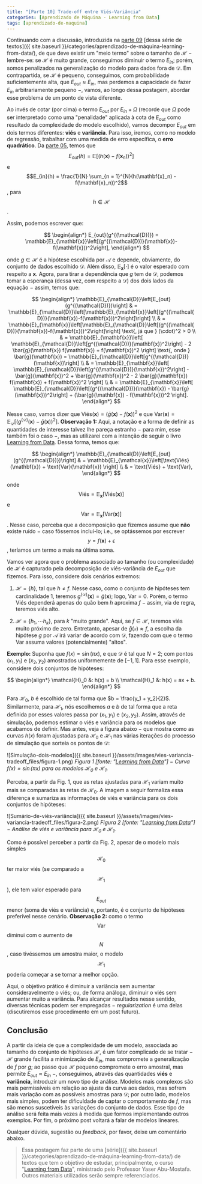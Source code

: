 ```yaml
---
title: "[Parte 10] Trade-off entre Viés-Variância"
categories: [Aprendizado de Máquina - Learning from Data]
tags: [aprendizado-de-maquina]
---
```


Continuando com a discussão, introduzida na [parte 09](/dimensao-vc/) [dessa série de textos]({{ site.baseurl }}/categories/aprendizado-de-máquina-learning-from-data/), de que deve existir um "meio termo" sobre o tamanho de $\mathcal{H}$ $-$ lembre-se: se $\mathcal{H}$ é muito grande, conseguimos diminuir o termo $E_{in}$; porém, somos penalizados na generalização do modelo para dados fora de $\mathcal{D}$. Em contrapartida, se $\mathcal{H}$ é pequeno, conseguimos, com probabilidade suficientemente alta, que $E_{out} \approx E_{in}$, mas perdemos a capacidade de fazer $E_{in}$ arbitrariamente pequeno $-$, vamos, ao longo dessa postagem, abordar esse problema de um ponto de vista diferente.

Ao invés de cotar (por cima) o termo $E_{out}$ por $E_{in} + \Omega$ (recorde que $\Omega$ pode ser interpretado como uma "penalidade" aplicada à cota de $E_{out}$ como resultado da complexidade do modelo escolhido), vamos decompor $E_{out}$ em dois termos diferentes: **viés** e **variância**. Para isso, iremos, como no modelo de regressão, trabalhar com uma medida de erro específica, o **erro quadrático**. Da [parte 05](/modelo-de-regressao-linear/), temos que $$E_{out}(h) = \mathbb{E}\left[(h(\mathbf{x}) - f(\mathbf{x}_n))^2\right]$$ e $$E_{in}(h) = \frac{1}{N} \sum_{n = 1}^{N}(h(\mathbf{x}_n) - f(\mathbf{x}_n))^2$$, para $$h \in \mathcal{H}$$.

Assim, podemos escrever que:

$$
\begin{align*}
E_{out}(g^{(\mathcal{D})}) = \mathbb{E}_{\mathbf{x}}\left[(g^{(\mathcal{D})}(\mathbf{x})-f(\mathbf{x}))^2\right],
\end{align*}
$$

onde $g \in \mathcal{H}$ é a hipótese escolhida por $\mathcal{A}$ e depende, obviamente, do conjunto de dados escolhido $\mathcal{D}$. Além disso, $\mathbb{E}_{\mathbf{x}}\left[\cdot\right]$ é o valor esperado com respeito a $\mathbf{x}$. Agora, para tirar a dependência que $g$ tem de $\mathcal{D}$, podemos tomar a esperança (dessa vez, com respeito a $\mathcal{D}$) dos dois lados da equação $-$ assim, temos que:

$$
\begin{align*}
\mathbb{E}_{\mathcal{D}}\left[E_{out}(g^{(\mathcal{D})})\right] & = \mathbb{E}_{\mathcal{D}}\left[\mathbb{E}_{\mathbf{x}}\left[(g^{(\mathcal{D})}(\mathbf{x})-f(\mathbf{x}))^2\right]\right] \\
& = \mathbb{E}_{\mathbf{x}}\left[\mathbb{E}_{\mathcal{D}}\left[(g^{(\mathcal{D})}(\mathbf{x})-f(\mathbf{x}))^2\right]\right] \text{, já que } (\cdot)^2 > 0 \\
& = \mathbb{E}_{\mathbf{x}}\left[ \mathbb{E}_{\mathcal{D}}\left[g^{(\mathcal{D})}(\mathbf{x})^2\right] - 2 \bar{g}(\mathbf{x}) f(\mathbf{x}) + f(\mathbf{x})^2 \right] \text{, onde } \bar{g}(\mathbf{x}) = \mathbb{E}_{\mathcal{D}}\left[g^{(\mathcal{D})}(\mathbf{x})\right] \\
& = \mathbb{E}_{\mathbf{x}}\left[ \mathbb{E}_{\mathcal{D}}\left[g^{(\mathcal{D})}(\mathbf{x})^2\right] - \bar{g}(\mathbf{x})^2 + \bar{g}(\mathbf{x})^2 - 2 \bar{g}(\mathbf{x}) f(\mathbf{x}) + f(\mathbf{x})^2 \right] \\
& = \mathbb{E}_{\mathbf{x}}\left[ \mathbb{E}_{\mathcal{D}}\left[(g^{(\mathcal{D})}(\mathbf{x}) - \bar{g}(\mathbf{x}))^2\right] + (\bar{g}(\mathbf{x}) - f(\mathbf{x}))^2 \right].
\end{align*}
$$

Nesse caso, vamos dizer que $\text{Viés}(\mathbf{x}) = (\bar{g}(\mathbf{x}) - f(\mathbf{x}))^2$ e que $\text{Var}(\mathbf{x}) = \mathbb{E}_{\mathcal{D}}\left[( g^{(\mathcal{D})}(\mathbf{x}) - \bar{g}(\mathbf{x}))^2\right]$. **Observação 1:** Aqui, a notação e a forma de definir as quantidades de interesse talvez lhe pareça estranho $-$ para mim, esse também foi o caso $-$, mas as utilizarei com a intenção de seguir o livro [Learning from Data](http://www.work.caltech.edu/textbook.html). Dessa forma, temos que:

$$
\begin{align*}
\mathbb{E}_{\mathcal{D}}\left[E_{out}(g^{(\mathcal{D})})\right] & = \mathbb{E}_{\mathcal{x}}\left[\text{Viés}(\mathbf{x}) + \text{Var}(\mathbf{x}) \right] \\
& = \text{Viés} + \text{Var},
\end{align*}
$$

onde $$\text{Viés} = \mathbb{E}_{\mathbf{x}}\left[\text{Viés}(\mathbf{x})\right]$$ e $$\text{Var} = \mathbb{E}_{\mathbf{x}}\left[\text{Var}(\mathbf{x})\right]$$. Nesse caso, perceba que a decomposição que fizemos assume que **não** existe ruído $-$ caso fôssemos incluí-lo; i.e., se optássemos por escrever $$y = f(\mathbf{x}) + \epsilon$$, teríamos um termo a mais na última soma.

Vamos ver agora que o problema associado ao tamanho (ou complexidade) de $\mathcal{H}$ é capturado pela decomposição de viés-variância de $E_{out}$ que fizemos. Para isso, considere dois cenários extremos:

1. $\mathcal{H} = \lbrace h \rbrace$, tal que $h \neq f$. Nesse caso, como o conjunto de hipóteses tem cardinalidade $1$, teremos $g^{(\mathcal{D})}(\mathbf{x}) = \bar{g}(\mathbf{x})$; logo, $\text{Var} = 0$. Porém, o termo $\text{Viés}$ dependerá apenas do quão bem $h$ aproxima $f$ $-$ assim, via de regra, teremos viés alto.

2. $\mathcal{H} = \lbrace h_1, \cdots h_k \rbrace$, para $k$ "muito grande". Aqui, se $f \in \mathcal{H}$, teremos viés muito próximo de zero. Entretanto, apesar de $\bar{g}(\mathcal{x}) \approx f$, a escolha da hipótese $g$ por $\mathcal{A}$ irá variar de acordo com $\mathcal{D}$, fazendo com que o termo $\text{Var}$ assuma valores (potencialmente) "altos".

**Exemplo:** Suponha que $f(x) = \sin(\pi x)$, e que $\mathcal{D}$ é tal que $N = 2$; com pontos $(x_1, y_1)$ e $(x_2, y_2)$ amostrados uniformemente de $[-1, 1]$. Para esse exemplo, considere dois conjuntos de hipóteses:

$$
\begin{align*}
\mathcal{H}_0 &: h(x) = b \\
\mathcal{H}_1 &: h(x) = ax + b.
\end{align*}
$$

Para $\mathcal{H}_0$, $b$ é escolhido de tal forma que $b = \frac{y_1 + y_2}{2}$. Similarmente, para $\mathcal{H}_1$, nós escolhemos $a$ e $b$ de tal forma que a reta definida por esses valores passa por $(x_1, y_1)$ e $(x_2, y_2)$. Assim, através de simulação, podemos estimar o viés e variância para os modelos que acabamos de definir. Mas antes, veja a figura abaixo $-$ que mostra como as curvas $h(x)$ foram ajustadas para $\mathcal{H}_0$ e $\mathcal{H}_1$ nas várias iterações do processo de simulação que sorteia os pontos de $\mathcal{D}$:

![Simulação-dois-modelos]({{ site.baseurl }}/assets/images/vies-variancia-tradeoff_files/figura-1.png)
*Figura 1 \[fonte: "[Learning from Data](http://www.work.caltech.edu/textbook.html)"\] $-$ Curva $f(x) = \sin(\pi x)$ para os modelos $\mathcal{H}_0$ e $\mathcal{H}_1$.*

Perceba, a partir da Fig. 1, que as retas ajustadas para $\mathcal{H}_1$ variam muito mais se comparadas às retas de $\mathcal{H}_0$. A imagem a seguir formaliza essa diferença e sumariza as informações de viés e variância para os dois conjuntos de hipóteses: 

![Sumário-de-viés-variância]({{ site.baseurl }}/assets/images/vies-variancia-tradeoff_files/figura-2.png)
*Figura 2 \[fonte: "[Learning from Data](http://www.work.caltech.edu/textbook.html)"\] $-$ Análise de viés e variância para $\mathcal{H}_0$ e $\mathcal{H}_1$.*

Como é possível perceber a partir da Fig. 2, apesar de o modelo mais simples $$\mathcal{H}_0$$ ter maior viés (se comparado a $$\mathcal{H}_1$$), ele tem valor esperado para $$E_{out}$$ menor (soma de viés e variância) e, portanto, é o conjunto de hipóteses preferível nesse cenário. **Observação 2:** como o termo $$\text{Var}$$ diminui com o aumento de $$N$$, caso tivéssemos um amostra maior, o modelo $$\mathcal{H}_1$$ poderia começar a se tornar a melhor opção.

Aqui, o objetivo prático é diminuir a variância sem aumentar consideravelmente o viés; ou, de forma análoga, diminuir o viés sem aumentar muito a variância. Para alcançar resultados nesse sentido, diversas técnicas podem ser empregadas $-$ *regularization* é uma delas (discutiremos esse procedimento em um post futuro).

## Conclusão

A partir da ideia de que a complexidade de um modelo, associada ao tamanho do conjunto de hipóteses $\mathcal{H}$, é um fator complicado de se tratar $-$ $\mathcal{H}$ grande facilita a minimização de $E_{in}$, mas compromete a generalização de $f$ por $g$; ao passo que $\mathcal{H}$ pequeno compromete o erro amostral, mas permite $E_{out} \approx E_{in}$ $-$, conseguimos, através das quantidades **viés** e **variância**, introduzir um novo tipo de análise. Modelos mais complexos são mais permissíveis em relação ao ajuste da curva aos dados, mas sofrem mais variação com as possíveis amostras para $\mathcal{D}$; por outro lado, modelos mais simples, podem ter dificuldade de captar o comportamento de $f$, mas são menos suscetíveis às variações do conjunto de dados. Esse tipo de análise será feita mais vezes à medida que formos implementando outros exemplos. Por fim, o próximo post voltará a falar de modelos lineares.


Qualquer dúvida, sugestão ou *feedback*, por favor, deixe um comentário abaixo.

> Essa postagem faz parte de uma [série]({{ site.baseurl }}/categories/aprendizado-de-máquina-learning-from-data/) de textos que tem o objetivo de estudar, principalmente, o curso "[Learning from Data](http://www.work.caltech.edu/telecourse.html)", ministrado pelo Professor Yaser Abu-Mostafa. Outros materiais utilizados serão sempre referenciados.